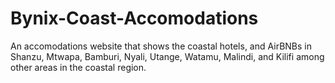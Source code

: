 # Bynix-Coast-Accomodations
An accomodations website that shows the coastal hotels, and AirBNBs in Shanzu, Mtwapa, Bamburi, Nyali, Utange, Watamu, Malindi, and Kilifi among other areas in the coastal region.
